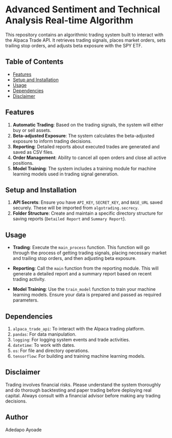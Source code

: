# Advanced Sentiment and Technical Analysis Real-time Algorithm

This repository contains an algorithmic trading system built to interact with the Alpaca Trade API. It retrieves trading signals, places market orders, sets trailing stop orders, and adjusts beta exposure with the SPY ETF.

## Table of Contents
- [Features](#features)
- [Setup and Installation](#setup-and-installation)
- [Usage](#usage)
- [Dependencies](#dependencies)
- [Disclaimer](#disclaimer)

## Features

1. **Automatic Trading**: Based on the trading signals, the system will either buy or sell assets.
2. **Beta-adjusted Exposure**: The system calculates the beta-adjusted exposure to inform trading decisions.
3. **Reporting**: Detailed reports about executed trades are generated and saved as CSV files.
4. **Order Management**: Ability to cancel all open orders and close all active positions.
5. **Model Training**: The system includes a training module for machine learning models used in trading signal generation.

## Setup and Installation

1. **API Secrets**: Ensure you have `API_KEY`, `SECRET_KEY`, and `BASE_URL` saved securely. These will be imported from `algotrading.secrecy`.
2. **Folder Structure**: Create and maintain a specific directory structure for saving reports (`Detailed Report` and `Summary Report`).

## Usage

- **Trading**: Execute the `main_process` function. This function will go through the process of getting trading signals, placing necessary market and trailing stop orders, and then adjusting beta exposure.

- **Reporting**: Call the `main` function from the reporting module. This will generate a detailed report and a summary report based on recent trading activity.

- **Model Training**: Use the `train_model` function to train your machine learning models. Ensure your data is prepared and passed as required parameters.

## Dependencies

1. `alpaca_trade_api`: To interact with the Alpaca trading platform.
2. `pandas`: For data manipulation.
3. `logging`: For logging system events and trade activities.
4. `datetime`: To work with dates.
5. `os`: For file and directory operations.
6. `tensorflow`: For building and training machine learning models.

## Disclaimer

Trading involves financial risks. Please understand the system thoroughly and do thorough backtesting and paper trading before deploying real capital. Always consult with a financial advisor before making any trading decisions.

## Author
Adedapo Ayoade
